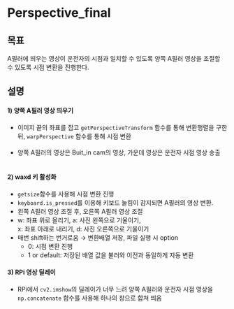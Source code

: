 # Perspective_final
## 목표
A필러에 띄우는 영상이 운전자의 시점과 일치할 수 있도록 양쪽 A필러 영상을 조절할 수 있도록 시점 변환을 진행한다.

## 설명
#### 1) 양쪽 A필러 영상 띄우기<br>
- 이미지 끝의 좌표를 잡고 `getPerspectiveTransform` 함수를 통해 변환행렬을 구한 뒤, 
`warpPerspective` 함수를 통해 시점 변환<br><br>
- 양쪽 A필러의 영상은 Buit_in cam의 영상, 가운데 영상은 운전자 시점 영상 송출<br><br>

#### 2) waxd 키 활성화
- `getsize`함수를 사용해 시점 변환 진행
- `keyboard.is_pressed`를 이용해 키보드 눌림이 감지되면 A필러의 영상 변환.
- 왼쪽 A필러 영상 조절 후, 오른쪽 A필러 영상 조절
- w: 좌표 위로 올리기, a: 사진 왼쪽으로 기울이기,<br> x: 좌표 아래로 내리기, d: 사진 오른쪽으로 기울이기
- 매번 shift하는 번거로움 → 변환배열 저장, 파일 실행 시 option
  - 0: 시점 변환 진행
  - 1 or default: 저장된 배열 값을 불러와 이전과 동일하게 자동 변환

#### 3) RPi 영상 딜레이
- RPi에서 `cv2.imshow`의 딜레이가 너무 느려 양쪽 A필러와 운전자 시점 영상을 `np.concatenate` 함수를 사용해 하나의 창으로 합쳐 띄움

